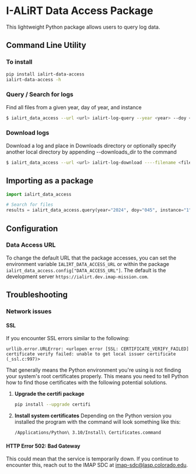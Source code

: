 # I-ALiRT Data Access Package

This lightweight Python package allows users to query log data.

## Command Line Utility

### To install

```bash
pip install ialirt-data-access
ialirt-data-access -h
```

### Query / Search for logs

Find all files from a given year, day of year, and instance

```bash
$ ialirt_data_access --url <url> ialirt-log-query --year <year> --doy <doy> --instance <instance>
```

### Download logs

Download a log and place in Downloads directory or optionally specify another local directory by appending --downloads_dir <directory> to the command

```bash
$ ialirt_data_access --url <url> ialirt-log-download ----filename <filename>

```

## Importing as a package

```python
import ialirt_data_access

# Search for files
results = ialirt_data_access.query(year="2024", doy="045", instance="1")
```

## Configuration

### Data Access URL

To change the default URL that the package accesses, you can set
the environment variable ``IALIRT_DATA_ACCESS_URL`` or within the
package ``ialirt_data_access.config["DATA_ACCESS_URL"]``. The default
is the development server ``https://ialirt.dev.imap-mission.com``.

## Troubleshooting

### Network issues

#### SSL

If you encounter SSL errors similar to the following:

```text
urllib.error.URLError: <urlopen error [SSL: CERTIFICATE_VERIFY_FAILED] certificate verify failed: unable to get local issuer certificate (_ssl.c:997)>
```

That generally means the Python environment you're using is not finding your system's root
certificates properly. This means you need to tell Python how to find those certificates
with the following potential solutions.

1. **Upgrade the certifi package**

    ```bash
    pip install --upgrade certifi
    ```

2. **Install system certificates**
    Depending on the Python version you installed the program with the command will look something like this:

    ```bash
    /Applications/Python\ 3.10/Install\ Certificates.command
    ```

#### HTTP Error 502: Bad Gateway

This could mean that the service is temporarily down. If you
continue to encounter this, reach out to the IMAP SDC at
<imap-sdc@lasp.colorado.edu>.
